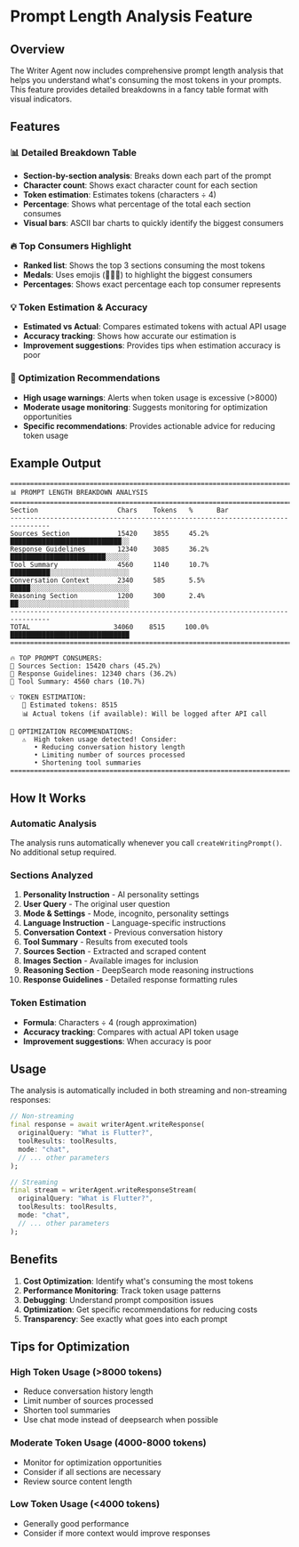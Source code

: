 # Prompt Length Analysis Feature

## Overview

The Writer Agent now includes comprehensive prompt length analysis that helps you understand what's consuming the most tokens in your prompts. This feature provides detailed breakdowns in a fancy table format with visual indicators.

## Features

### 📊 Detailed Breakdown Table
- **Section-by-section analysis**: Breaks down each part of the prompt
- **Character count**: Shows exact character count for each section
- **Token estimation**: Estimates tokens (characters ÷ 4)
- **Percentage**: Shows what percentage of the total each section consumes
- **Visual bars**: ASCII bar charts to quickly identify the biggest consumers

### 🔥 Top Consumers Highlight
- **Ranked list**: Shows the top 3 sections consuming the most tokens
- **Medals**: Uses emojis (🥇🥈🥉) to highlight the biggest consumers
- **Percentages**: Shows exact percentage each top consumer represents

### 💡 Token Estimation & Accuracy
- **Estimated vs Actual**: Compares estimated tokens with actual API usage
- **Accuracy tracking**: Shows how accurate our estimation is
- **Improvement suggestions**: Provides tips when estimation accuracy is poor

### 💭 Optimization Recommendations
- **High usage warnings**: Alerts when token usage is excessive (>8000)
- **Moderate usage monitoring**: Suggests monitoring for optimization opportunities
- **Specific recommendations**: Provides actionable advice for reducing token usage

## Example Output

```
================================================================================
📊 PROMPT LENGTH BREAKDOWN ANALYSIS
================================================================================
Section                    Chars    Tokens   %      Bar
--------------------------------------------------------------------------------
Sources Section            15420    3855     45.2%   ████████████████████████████░░
Response Guidelines        12340    3085     36.2%   ████████████████████████░░░░░░
Tool Summary               4560     1140     10.7%   ██████████░░░░░░░░░░░░░░░░░░░░
Conversation Context       2340     585      5.5%    █████░░░░░░░░░░░░░░░░░░░░░░░░░
Reasoning Section          1200     300      2.4%    ██░░░░░░░░░░░░░░░░░░░░░░░░░░░░
--------------------------------------------------------------------------------
TOTAL                     34060    8515     100.0%  ██████████████████████████████
================================================================================

🔥 TOP PROMPT CONSUMERS:
🥇 Sources Section: 15420 chars (45.2%)
🥈 Response Guidelines: 12340 chars (36.2%)
🥉 Tool Summary: 4560 chars (10.7%)

💡 TOKEN ESTIMATION:
   📝 Estimated tokens: 8515
   📊 Actual tokens (if available): Will be logged after API call

💭 OPTIMIZATION RECOMMENDATIONS:
   ⚠️  High token usage detected! Consider:
      • Reducing conversation history length
      • Limiting number of sources processed
      • Shortening tool summaries
================================================================================
```

## How It Works

### Automatic Analysis
The analysis runs automatically whenever you call `createWritingPrompt()`. No additional setup required.

### Sections Analyzed
1. **Personality Instruction** - AI personality settings
2. **User Query** - The original user question
3. **Mode & Settings** - Mode, incognito, personality settings
4. **Language Instruction** - Language-specific instructions
5. **Conversation Context** - Previous conversation history
6. **Tool Summary** - Results from executed tools
7. **Sources Section** - Extracted and scraped content
8. **Images Section** - Available images for inclusion
9. **Reasoning Section** - DeepSearch mode reasoning instructions
10. **Response Guidelines** - Detailed response formatting rules

### Token Estimation
- **Formula**: Characters ÷ 4 (rough approximation)
- **Accuracy tracking**: Compares with actual API token usage
- **Improvement suggestions**: When accuracy is poor

## Usage

The analysis is automatically included in both streaming and non-streaming responses:

```dart
// Non-streaming
final response = await writerAgent.writeResponse(
  originalQuery: "What is Flutter?",
  toolResults: toolResults,
  mode: "chat",
  // ... other parameters
);

// Streaming
final stream = writerAgent.writeResponseStream(
  originalQuery: "What is Flutter?",
  toolResults: toolResults,
  mode: "chat",
  // ... other parameters
);
```

## Benefits

1. **Cost Optimization**: Identify what's consuming the most tokens
2. **Performance Monitoring**: Track token usage patterns
3. **Debugging**: Understand prompt composition issues
4. **Optimization**: Get specific recommendations for reducing costs
5. **Transparency**: See exactly what goes into each prompt

## Tips for Optimization

### High Token Usage (>8000 tokens)
- Reduce conversation history length
- Limit number of sources processed
- Shorten tool summaries
- Use chat mode instead of deepsearch when possible

### Moderate Token Usage (4000-8000 tokens)
- Monitor for optimization opportunities
- Consider if all sections are necessary
- Review source content length

### Low Token Usage (<4000 tokens)
- Generally good performance
- Consider if more context would improve responses 